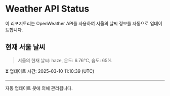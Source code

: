 
# Weather API Status

이 리포지토리는 OpenWeather API를 사용하여 서울의 날씨 정보를 자동으로 업데이트합니다.

## 현재 서울 날씨
> 서울의 현재 날씨: haze, 온도: 6.76°C, 습도: 65%

⏳ 업데이트 시간: 2025-03-10 11:10:39 (UTC)

---
자동 업데이트 봇에 의해 관리됩니다.
